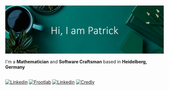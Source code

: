 ![Header image](https://raw.githubusercontent.com/fishroot/fishroot/master/.github/assets/banner.webp)
<div>
  <span>I'm a </span>
  <strong>Mathematician</strong> and <strong>Software Craftsman</strong> <span>based in</span>
  <strong>Heidelberg, Germany</strong>
</div>
<br>

[![Linkedin](https://img.shields.io/badge/-LinkedIn-%230a66c2?style=flat-square&logo=Linkedin&logoColor=white&link=https://www.linkedin.com/in/patrick-michl/)](https://www.linkedin.com/in/patrick-michl/)
[![Frootlab](https://tinyurl.com/55a4pjpe)](https://www.frootlab.org)
[![Linkedin](https://img.shields.io/badge/-ORCid-%23a6ce39?style=flat-square&logo=orcid&logoColor=white&link=https://orcid.org/0000-0002-6398-0654)](https://orcid.org/0000-0002-6398-0654)
[![Credly](https://img.shields.io/badge/-Credly-%23ff6b00?style=flat-square&logo=credly&logoColor=white&link=https://www.credly.com/users/patrick-michl/badges)](https://www.credly.com/users/patrick-michl/badges?sort=-state_updated_at)

